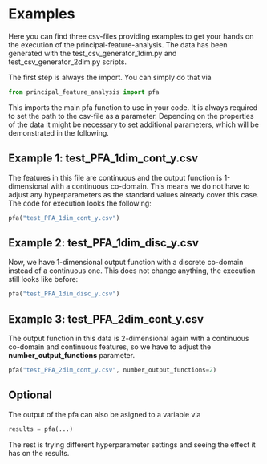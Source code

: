 # Examples

Here you can find three csv-files providing examples to get your hands on the execution of the principal-feature-analysis. The data has been generated with the test_csv_generator_1dim.py and test_csv_generator_2dim.py scripts.

The first step is always the import. You can simply do that via
```Python
from principal_feature_analysis import pfa
```
This imports the main pfa function to use in your code.
It is always required to set the path to the csv-file as a parameter. Depending on the properties of the data it might be necessary to set additional parameters, which will be demonstrated in the following.


## Example 1: test_PFA_1dim_cont_y.csv
The features in this file are continuous and the output function is 1-dimensional with a continuous co-domain. This means we do not have to adjust any hyperparameters as the standard values already cover this case. The code for execution looks the following:
```Python
pfa("test_PFA_1dim_cont_y.csv")
```

## Example 2: test_PFA_1dim_disc_y.csv
Now, we have 1-dimensional output function with a discrete co-domain instead of a continuous one. This does not change anything, the execution still looks like before:
```Python
pfa("test_PFA_1dim_disc_y.csv")
```

## Example 3: test_PFA_2dim_cont_y.csv
The output function in this data is 2-dimensional again with a continuous co-domain and continuous features, so we have to adjust the **number_output_functions** parameter.
```Python
pfa("test_PFA_2dim_cont_y.csv", number_output_functions=2)
```

## Optional

The output of the pfa can also be asigned to a variable via
```Python
results = pfa(...)
```
The rest is trying different hyperparameter settings and seeing the effect it has on the results.
